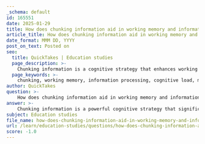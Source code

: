 ```yaml
---
_schema: default
id: 165551
date: 2025-01-29
title: How does chunking information aid in working memory and information processing?
article_title: How does chunking information aid in working memory and information processing?
date_format: MMM DD, YYYY
post_on_text: Posted on
seo:
  title: QuickTakes | Education studies
  page_description: >-
    Chunking information is a cognitive strategy that enhances working memory and information processing by breaking down complex data into manageable units, improving retention and recall while reducing cognitive load.
  page_keywords: >-
    chunking, working memory, information processing, cognitive load, memory retention, recall performance, learning techniques, active engagement, mnemonics, cognitive strategy
author: QuickTakes
question: >-
    How does chunking information aid in working memory and information processing?
answer: >-
    Chunking information is a powerful cognitive strategy that significantly aids in working memory and information processing. By breaking down complex information into smaller, manageable units or 'chunks,' individuals can enhance their ability to retain and recall information effectively. Here are several ways in which chunking contributes to improved cognitive functioning:\n\n1. **Reduction of Cognitive Load**: Chunking helps to reduce cognitive load, which refers to the amount of mental effort being used in the working memory. When information is presented in large, unorganized blocks, it can overwhelm the cognitive system. By organizing this information into smaller chunks, individuals can process it more easily, allowing for better focus and understanding.\n\n2. **Enhanced Memory Retention**: Smaller chunks of information are easier to remember than larger, more complex sets. For example, a phone number is typically chunked into segments (e.g., 123-456-7890) to facilitate memorization. This segmentation allows the brain to encode and retrieve the information more efficiently.\n\n3. **Facilitation of Information Processing**: Chunking allows for quicker processing of information. When learners encounter new material, they can group related concepts together, which helps in forming connections and understanding relationships between ideas. This organization aids in the retrieval of information when needed.\n\n4. **Improved Recall**: Research indicates that chunking can lead to better recall performance. When information is chunked, it creates a structure that the brain can latch onto, making it easier to retrieve the entire chunk rather than individual pieces of information. This is particularly useful in academic settings where students need to remember large amounts of information.\n\n5. **Application in Learning Techniques**: Chunking is often used in conjunction with other memorization techniques, such as mnemonics and visualization. For instance, when studying a list of items, students might create acronyms or visual images that represent chunks of related information, further enhancing retention and recall.\n\n6. **Support for Active Engagement**: Engaging with material through chunking encourages active learning. By breaking down information and summarizing it into chunks, learners are more likely to interact with the content, which promotes deeper understanding and retention.\n\nIn summary, chunking information is an effective strategy for managing cognitive load, enhancing memory retention, and improving information processing. By organizing information into smaller, meaningful units, learners can optimize their study practices and achieve better academic outcomes.
subject: Education studies
file_name: how-does-chunking-information-aid-in-working-memory-and-information-processing.md
url: /learn/education-studies/questions/how-does-chunking-information-aid-in-working-memory-and-information-processing
score: -1.0
---
```


&nbsp;